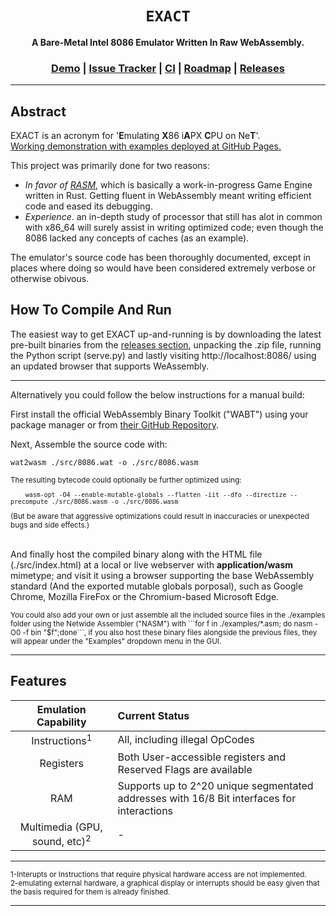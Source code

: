 <div align="center">

  <h1><code>EXACT</code></h1>

  <p>
    <strong>A Bare-Metal Intel 8086 Emulator Written In Raw WebAssembly.</strong>
  </p>

  <h3>
    <a href="https://Thraetaona.github.io/EXACT/">Demo</a>
    <span> | </span>
    <a href="https://github.com/Thraetaona/EXACT/issues">Issue Tracker</a>
    <span> | </span>
    <a href="https://github.com/Thraetaona/EXACT/actions">CI</a>
    <span> | </span>
    <a href="https://github.com/Thraetaona/EXACT/projects">Roadmap</a>
    <span> | </span>
    <a href="https://github.com/Thraetaona/EXACT/releases">Releases</a>
  </h3>
  
</div>

***

## Abstract
EXACT is an acronym for '**E**mulating **X**86 i**A**PX **C**PU on Ne**T**'. \
[Working demonstration with examples deployed at GitHub Pages.](https://Thraetaona.github.io/EXACT)

This project was primarily done for two reasons:
* *In favor of [RASM](https://github.com/Thraetaona/RASM)*, which is basically a work-in-progress Game Engine written in Rust.  Getting fluent in WebAssembly meant writing efficient code and eased its debugging.
* *Experience*.  an in-depth study of processor that still has alot in common with x86_64 will surely assist in writing optimized code; even though the 8086 lacked any concepts of caches (as an example).

The emulator's source code has been thoroughly documented, except in places where doing so would have been considered extremely verbose or otherwise obivous.

## How To Compile And Run
The easiest way to get EXACT up-and-running is by downloading the latest pre-built binaries from the [releases section](https://github.com/Thraetaona/EXACT/releases), unpacking the .zip file, running the Python script (serve.py) and lastly visiting http://localhost:8086/ using an updated browser that supports WeAssembly.

---

Alternatively you could follow the below instructions for a manual build:

First install the official WebAssembly Binary Toolkit ("WABT") using your package manager or from [their GitHub Repository](https://github.com/WebAssembly/wabt).

Next, Assemble the source code with: 
```
wat2wasm ./src/8086.wat -o ./src/8086.wasm
```

<sub>
The resulting bytecode could optionally be further optimized using: <br>
  <code>
    wasm-opt -O4 --enable-mutable-globals --flatten -iit --dfo --directize --precompute ./src/8086.wasm -o ./src/8086.wasm
  </code>
  <br>
(But be aware that aggressive optimizations could result in inaccuracies or unexpected bugs and side effects.) <br>
</sub>
<br>

And finally host the compiled binary along with the HTML file (./src/index.html) at a local or live webserver with **application/wasm** mimetype; and visit it using a browser supporting the base WebAssembly standard (And the exported mutable globals porposal), such as Google Chrome, Mozilla FireFox or the Chromium-based Microsoft Edge.

<sub>
You could also add your own or just assemble all the included source files in the ./examples folder using the Netwide Assembler ("NASM") with ```for f in ./examples/*.asm; do nasm -O0 -f bin "$f";done```, if you also host these binary files alongside the previous files, they will appear under the "Examples" dropdown menu in the GUI.
</sub>
 
***

## Features


| Emulation Capability | Current Status |
| :---: | :--- |
| Instructions<sup>1</sup> | All, including illegal OpCodes |
| Registers | Both User-accessible registers and Reserved Flags are available |
| RAM | Supports up to 2^20 unique segmentated addresses with 16/8 Bit interfaces for interactions |
| Multimedia (GPU, sound, etc)<sup>2</sup> | - |

---

<sub>
1-Interupts or Instructions that require physical hardware access are not implemented. <br>
2-emulating external hardware, a graphical display or interrupts should be easy given that the basis required for them is already finished. <br>
</sub>

---
